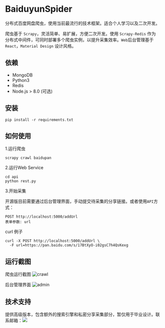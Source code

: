 # BaiduyunSpider
分布式百度网盘爬虫，使用当前最流行的技术框架。适合个人学习以及二次开发。

爬虫基于 `Scrapy`，灵活简单、易扩展，方便二次开发。使用 `Scrapy-Redis` 作为分布式中间件，可同时部署多个爬虫实例，以提升采集效率。`Web`后台管理基于`React`，`Material Design` 设计风格。 


## 依赖 
- MongoDB
- Python3
- Redis
- Node.js > 8.0 (可选) 

## 安装 

```
pip install -r requirements.txt
```

## 如何使用 

1.运行爬虫 

```
scrapy crawl baidupan
```

2.运行Web Service 

```
cd api
python rest.py
```

3.开始采集 

开源版目前需要通过后台管理界面，手动提交待采集的分享链接。或者使用`API`方式：

```
POST http://localhost:5000/addUrl
表单参数: url
```

curl 例子

```
curl -X POST http://localhost:5000/addUrl \
  -F url=https://pan.baidu.com/s/17BtXyO-i02gsC7h4QsKexg
```



## 运行截图

爬虫运行截图 
![crawl](https://alisdlyc.oss-cn-beijing.aliyuncs.com/img/20200710231022.gif)



后台管理界面 
![admin](https://alisdlyc.oss-cn-beijing.aliyuncs.com/img/20200710231023.gif)


## 技术支持
提供高级版本，包含额外的搜索引擎和私密分享采集部分，暂仅用于毕业设计。联系邮箱：![](https://alisdlyc.oss-cn-beijing.aliyuncs.com/img/20200710231024.png)